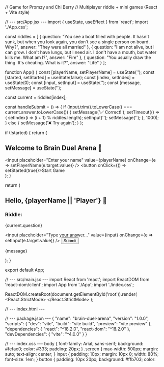 // Game for Promzy and Chi Berry // Multiplayer riddle + mini games (React + Vite style)

// --- src/App.jsx --- import { useState, useEffect } from 'react'; import './App.css';

const riddles = [ { question: "You see a boat filled with people. It hasn't sunk, but when you look again, you don't see a single person on board. Why?", answer: "They were all married" }, { question: "I am not alive, but I can grow. I don't have lungs, but I need air. I don't have a mouth, but water kills me. What am I?", answer: "Fire" }, { question: "You usually draw the thing. It's cheating. What is it?", answer: "Life" } ];

function App() { const [playerName, setPlayerName] = useState(''); const [started, setStarted] = useState(false); const [index, setIndex] = useState(0); const [input, setInput] = useState(''); const [message, setMessage] = useState('');

const current = riddles[index];

const handleSubmit = () => { if (input.trim().toLowerCase() === current.answer.toLowerCase()) { setMessage('✅ Correct!'); setTimeout(() => { setIndex(i => (i + 1) % riddles.length); setInput(''); setMessage(''); }, 1000); } else { setMessage('❌ Try again'); } };

if (!started) { return ( <div className="screen"> <h2>Welcome to Brain Duel Arena 🧠</h2> <input placeholder="Enter your name" value={playerName} onChange={e => setPlayerName(e.target.value)} /> <button onClick={() => setStarted(true)}>Start Game</button> </div> ); }

return ( <div className="screen"> <h2>Hello, {playerName || 'Player'} 👋</h2> <h3>Riddle:</h3> <p>{current.question}</p> <input placeholder="Type your answer..." value={input} onChange={e => setInput(e.target.value)} /> <button onClick={handleSubmit}>Submit</button> <p>{message}</p> </div> ); }

export default App;

// --- src/main.jsx --- import React from 'react'; import ReactDOM from 'react-dom/client'; import App from './App'; import './index.css';

ReactDOM.createRoot(document.getElementById('root')).render( <React.StrictMode> <App /> </React.StrictMode> );

// --- index.html ---

<!DOCTYPE html><html lang="en">
  <head>
    <meta charset="UTF-8" />
    <meta name="viewport" content="width=device-width, initial-scale=1.0" />
    <title>Brain Duel Arena</title>
  </head>
  <body>
    <div id="root"></div>
    <script type="module" src="/src/main.jsx"></script>
  </body>
</html>// --- package.json --- { "name": "brain-duel-arena", "version": "1.0.0", "scripts": { "dev": "vite", "build": "vite build", "preview": "vite preview" }, "dependencies": { "react": "^18.2.0", "react-dom": "^18.2.0" }, "devDependencies": { "vite": "^4.0.0" } }

// --- index.css --- body { font-family: Arial, sans-serif; background: #fefae0; color: #333; padding: 20px; } .screen { max-width: 500px; margin: auto; text-align: center; } input { padding: 10px; margin: 10px 0; width: 80%; font-size: 1em; } button { padding: 10px 20px; background: #ffb703; color:

